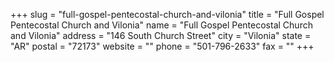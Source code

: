 +++
slug = "full-gospel-pentecostal-church-and-vilonia"
title = "Full Gospel Pentecostal Church and Vilonia"
name = "Full Gospel Pentecostal Church and Vilonia"
address = "146 South Church Street"
city = "Vilonia"
state = "AR"
postal = "72173"
website = ""
phone = "501-796-2633"
fax = ""
+++
